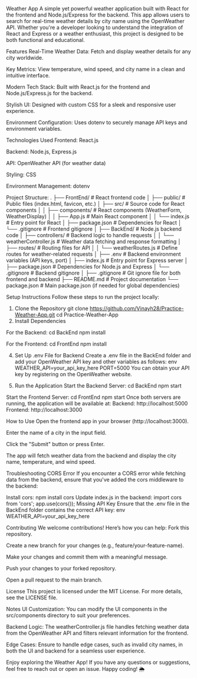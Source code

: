Weather App
A simple yet powerful weather application built with React for the frontend and Node.js/Express for the backend. This app allows users to search for real-time weather details by city name using the OpenWeather API. Whether you're a developer looking to understand the integration of React and Express or a weather enthusiast, this project is designed to be both functional and educational.

Features
Real-Time Weather Data: Fetch and display weather details for any city worldwide.

Key Metrics: View temperature, wind speed, and city name in a clean and intuitive interface.

Modern Tech Stack: Built with React.js for the frontend and Node.js/Express.js for the backend.

Stylish UI: Designed with custom CSS for a sleek and responsive user experience.

Environment Configuration: Uses dotenv to securely manage API keys and environment variables.

Technologies Used
Frontend: React.js

Backend: Node.js, Express.js

API: OpenWeather API (for weather data)

Styling: CSS

Environment Management: dotenv

Project Structure:
.
├── FrontEnd/                  # React frontend code
│   ├── public/                # Public files (index.html, favicon, etc.)
│   ├── src/                   # Source code for React components
│   │   ├── components/        # React components (WeatherForm, WeatherDisplay)
│   │   ├── App.js             # Main React component
│   │   └── index.js           # Entry point for React
│   ├── package.json           # Dependencies for React
│   └── .gitignore             # Frontend gitignore
│
├── BackEnd/                   # Node.js backend code
│   ├── controllers/           # Backend logic to handle requests
│   │   └── weatherController.js # Weather data fetching and response formatting
│   ├── routes/                # Routing files for API
│   │   └── weatherRoutes.js   # Define routes for weather-related requests
│   ├── .env                   # Backend environment variables (API keys, port)
│   ├── index.js               # Entry point for Express server
│   ├── package.json           # Dependencies for Node.js and Express
│   └── .gitignore             # Backend gitignore
│
├── .gitignore                 # Git ignore file for both frontend and backend
├── README.md                  # Project documentation
└── package.json               # Main package.json (if needed for global dependencies)

Setup Instructions
Follow these steps to run the project locally:

1. Clone the Repository
git clone https://github.com/Vinayh28/Practice-Weather-App.git
cd Practice-Weather-App
2. Install Dependencies
   
For the Backend:
cd BackEnd
npm install

For the Frontend:
cd FrontEnd
npm install

4. Set Up .env File for Backend
Create a .env file in the BackEnd folder and add your OpenWeather API key and other variables as follows:
env
WEATHER_API=your_api_key_here
PORT=5000
You can obtain your API key by registering on the OpenWeather website.

4. Run the Application
Start the Backend Server:
cd BackEnd
npm start

Start the Frontend Server:
cd FrontEnd
npm start
Once both servers are running, the application will be available at:
Backend: http://localhost:5000
Frontend: http://localhost:3000

How to Use
Open the frontend app in your browser (http://localhost:3000).

Enter the name of a city in the input field.

Click the "Submit" button or press Enter.

The app will fetch weather data from the backend and display the city name, temperature, and wind speed.

Troubleshooting
CORS Error
If you encounter a CORS error while fetching data from the backend, ensure that you've added the cors middleware to the backend:

Install cors:
npm install cors
Update index.js in the backend:
import cors from 'cors';
app.use(cors());
Missing API Key
Ensure that the .env file in the BackEnd folder contains the correct API key:
env
WEATHER_API=your_api_key_here

Contributing
We welcome contributions! Here’s how you can help:
Fork this repository.

Create a new branch for your changes (e.g., feature/your-feature-name).

Make your changes and commit them with a meaningful message.

Push your changes to your forked repository.

Open a pull request to the main branch.

License
This project is licensed under the MIT License. For more details, see the LICENSE file.

Notes
UI Customization: You can modify the UI components in the src/components directory to suit your preferences.

Backend Logic: The weatherController.js file handles fetching weather data from the OpenWeather API and filters relevant information for the frontend.

Edge Cases: Ensure to handle edge cases, such as invalid city names, in both the UI and backend for a seamless user experience.

Enjoy exploring the Weather App! If you have any questions or suggestions, feel free to reach out or open an issue. Happy coding! 🌦️
